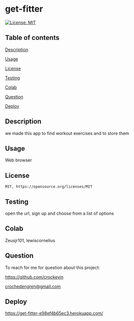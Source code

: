 # get-fitter
 
  [![License: MIT](https://img.shields.io/badge/License-MIT-yellow.svg)](https://opensource.org/licenses/MIT)
## Table of contents

[Description](#description)

[Usage](#usage)

[License](#license)

[Testing](#testing)

[Colab](#colab)

[Question](#question)

[Deploy](#deploy)


## Description

  we made this app to find workout exercises and to store them

## Usage

 Web browser
## License

    MIT, https://opensource.org/licenses/MIT
## Testing

  open the url, sign up and choose from a list of options

## Colab 

Zeusjr101, lewiscornelius

## Question

  To reach for me for question about this project:

  https://github.com/crockevin

  crochedengren@gmail.com

## Deploy 

  https://get-fitter-e98ef4b65ec3.herokuapp.com/
